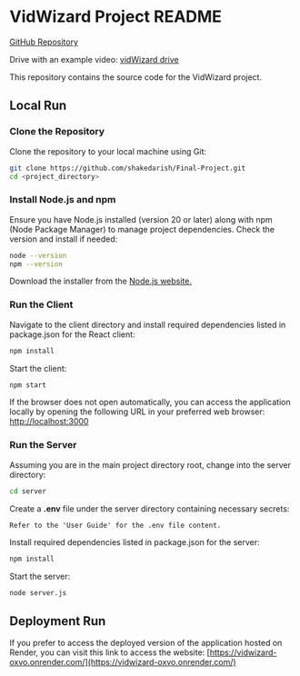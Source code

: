 # VidWizard Project README

[GitHub Repository](https://github.com/shakedarish/Final-Project)

Drive with an example video: [vidWizard drive](https://drive.google.com/drive/folders/1r7YHMNgpj3ivKcxk9uljK2CKwSjbWcVg?usp=sharing)

This repository contains the source code for the VidWizard project.

## Local Run

### Clone the Repository

Clone the repository to your local machine using Git:

```bash
git clone https://github.com/shakedarish/Final-Project.git
cd <project_directory>
```

### Install Node.js and npm

Ensure you have Node.js installed (version 20 or later) along with npm (Node Package Manager) to manage project dependencies. Check the version and install if needed:

```bash
node --version
npm --version
```

Download the installer from the [Node.js website.](https://nodejs.org/en)

### Run the Client

Navigate to the client directory and install required dependencies listed in package.json for the React client:

```bash
npm install
```

Start the client:

```bash
npm start
```

If the browser does not open automatically, you can access the application locally by opening the following URL in your preferred web browser: [http://localhost:3000](http://localhost:3000)

### Run the Server

Assuming you are in the main project directory root, change into the server directory:

```bash
cd server
```

Create a **.env** file under the server directory containing necessary secrets:

```
Refer to the 'User Guide' for the .env file content.
```

Install required dependencies listed in package.json for the server:

```bash
npm install
```

Start the server:

```bash
node server.js
```

## Deployment Run

If you prefer to access the deployed version of the application hosted on Render, you can visit this link to access the website:
[https://vidwizard-oxvo.onrender.com/](https://vidwizard-oxvo.onrender.com/)
